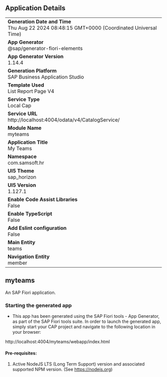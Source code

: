 ## Application Details
|               |
| ------------- |
|**Generation Date and Time**<br>Thu Aug 22 2024 08:48:15 GMT+0000 (Coordinated Universal Time)|
|**App Generator**<br>@sap/generator-fiori-elements|
|**App Generator Version**<br>1.14.4|
|**Generation Platform**<br>SAP Business Application Studio|
|**Template Used**<br>List Report Page V4|
|**Service Type**<br>Local Cap|
|**Service URL**<br>http://localhost:4004/odata/v4/CatalogService/|
|**Module Name**<br>myteams|
|**Application Title**<br>My Teams|
|**Namespace**<br>com.samsoft.hr|
|**UI5 Theme**<br>sap_horizon|
|**UI5 Version**<br>1.127.1|
|**Enable Code Assist Libraries**<br>False|
|**Enable TypeScript**<br>False|
|**Add Eslint configuration**<br>False|
|**Main Entity**<br>teams|
|**Navigation Entity**<br>member|

## myteams

An SAP Fiori application.

### Starting the generated app

-   This app has been generated using the SAP Fiori tools - App Generator, as part of the SAP Fiori tools suite.  In order to launch the generated app, simply start your CAP project and navigate to the following location in your browser:

http://localhost:4004/myteams/webapp/index.html

#### Pre-requisites:

1. Active NodeJS LTS (Long Term Support) version and associated supported NPM version.  (See https://nodejs.org)


